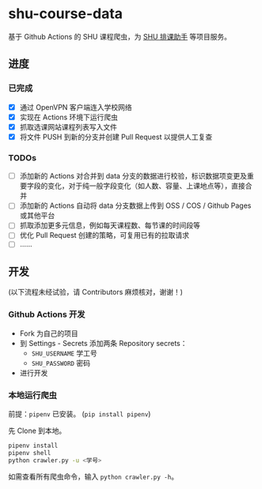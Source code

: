 # shu-course-data

基于 Github Actions 的 SHU 课程爬虫，为 [SHU 排课助手](https://github.com/shuosc/shu-scheduling-helper) 等项目服务。

## 进度

### 已完成

- [x] 通过 OpenVPN 客户端连入学校网络
- [x] 实现在 Actions 环境下运行爬虫
- [x] 抓取选课网站课程列表写入文件
- [x] 将文件 PUSH 到新的分支并创建 Pull Request 以提供人工复查

### TODOs

- [ ] 添加新的 Actions 对合并到 data 分支的数据进行校验，标识数据项变更及重要字段的变化，对于纯一般字段变化（如人数、容量、上课地点等），直接合并
- [ ] 添加新的 Actions 自动将 data 分支数据上传到 OSS / COS / Github Pages 或其他平台
- [ ] 抓取添加更多元信息，例如每天课程数、每节课的时间段等
- [ ] 优化 Pull Request 创建的策略，可复用已有的拉取请求
- [ ] ……

## 开发

(以下流程未经试验，请 Contributors 麻烦核对，谢谢！)

### Github Actions 开发

- Fork 为自己的项目
- 到 Settings - Secrets 添加两条 Repository secrets：
  - `SHU_USERNAME` 学工号
  - `SHU_PASSWORD` 密码
- 进行开发

### 本地运行爬虫

前提：`pipenv` 已安装。 (`pip install pipenv`)

先 Clone 到本地。

```bash
pipenv install
pipenv shell
python crawler.py -u <学号>
```

如需查看所有爬虫命令，输入 `python crawler.py -h`。
